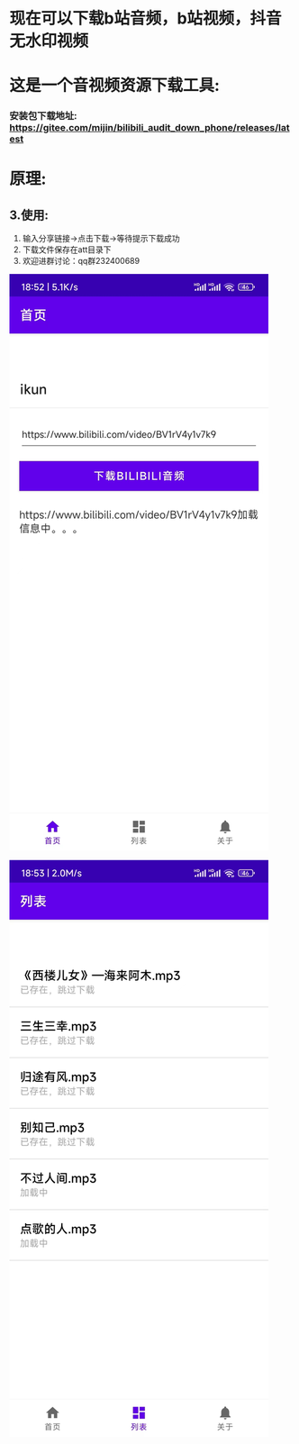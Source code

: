 # 现在可以下载b站音频，b站视频，抖音无水印视频

# 这是一个音视频资源下载工具:

### 安装包下载地址: https://gitee.com/mijin/bilibili_audit_down_phone/releases/latest

# 原理:

 



## 3.使用:
1. 输入分享链接->点击下载->等待提示下载成功
2. 下载文件保存在att目录下
3. 欢迎进群讨论：qq群232400689


![输入图片说明](resource/bilibili_phone1.jpg)

![输入图片说明](resource/%E5%BE%AE%E4%BF%A1%E5%9B%BE%E7%89%87_20240111185441.jpg)


